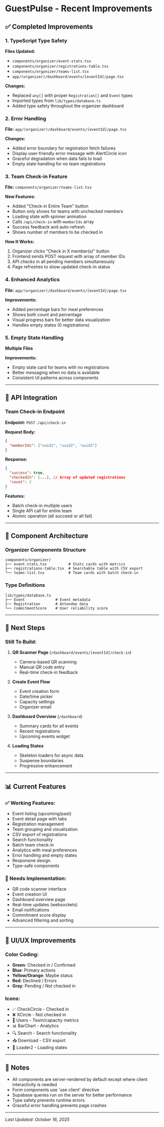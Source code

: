# GuestPulse - Recent Improvements

## ✅ Completed Improvements

### 1. TypeScript Type Safety
**Files Updated:**
- `components/organizer/event-stats.tsx`
- `components/organizer/registrations-table.tsx`
- `components/organizer/teams-list.tsx`
- `app/(organizer)/dashboard/events/[eventId]/page.tsx`

**Changes:**
- Replaced `any[]` with proper `Registration[]` and `Event` types
- Imported types from `lib/types/database.ts`
- Added type safety throughout the organizer dashboard

### 2. Error Handling
**File:** `app/(organizer)/dashboard/events/[eventId]/page.tsx`

**Changes:**
- Added error boundary for registration fetch failures
- Display user-friendly error message with AlertCircle icon
- Graceful degradation when data fails to load
- Empty state handling for no team registrations

### 3. Team Check-in Feature
**File:** `components/organizer/teams-list.tsx`

**New Features:**
- Added "Check-in Entire Team" button
- Button only shows for teams with unchecked members
- Loading state with spinner animation
- Calls `/api/check-in` with `memberIds` array
- Success feedback and auto-refresh
- Shows number of members to be checked in

**How It Works:**
1. Organizer clicks "Check in X member(s)" button
2. Frontend sends POST request with array of member IDs
3. API checks in all pending members simultaneously
4. Page refreshes to show updated check-in status

### 4. Enhanced Analytics
**File:** `app/(organizer)/dashboard/events/[eventId]/page.tsx`

**Improvements:**
- Added percentage bars for meal preferences
- Shows both count and percentage
- Visual progress bars for better data visualization
- Handles empty states (0 registrations)

### 5. Empty State Handling
**Multiple Files**

**Improvements:**
- Empty state card for teams with no registrations
- Better messaging when no data is available
- Consistent UI patterns across components

---

## 🎯 API Integration

### Team Check-in Endpoint
**Endpoint:** `POST /api/check-in`

**Request Body:**
```json
{
  "memberIds": ["uuid1", "uuid2", "uuid3"]
}
```

**Response:**
```json
{
  "success": true,
  "checkedIn": [...], // Array of updated registrations
  "count": 3
}
```

**Features:**
- Batch check-in multiple users
- Single API call for entire team
- Atomic operation (all succeed or all fail)

---

## 🔄 Component Architecture

### Organizer Components Structure
```
components/organizer/
├── event-stats.tsx          # Stats cards with metrics
├── registrations-table.tsx  # Searchable table with CSV export
└── teams-list.tsx           # Team cards with batch check-in
```

### Type Definitions
```
lib/types/database.ts
├── Event              # Event metadata
├── Registration       # Attendee data
└── CommitmentScore    # User reliability score
```

---

## 🚀 Next Steps

### Still To Build:
1. **QR Scanner Page** (`/dashboard/events/[eventId]/check-in`)
   - Camera-based QR scanning
   - Manual QR code entry
   - Real-time check-in feedback

2. **Create Event Flow**
   - Event creation form
   - Date/time picker
   - Capacity settings
   - Organizer email

3. **Dashboard Overview** (`/dashboard`)
   - Summary cards for all events
   - Recent registrations
   - Upcoming events widget

4. **Loading States**
   - Skeleton loaders for async data
   - Suspense boundaries
   - Progressive enhancement

---

## 📊 Current Features

### ✅ Working Features:
- Event listing (upcoming/past)
- Event detail page with tabs
- Registration management
- Team grouping and visualization
- CSV export of registrations
- Search functionality
- Batch team check-in
- Analytics with meal preferences
- Error handling and empty states
- Responsive design
- Type-safe components

### 🔧 Needs Implementation:
- QR code scanner interface
- Event creation UI
- Dashboard overview page
- Real-time updates (websockets)
- Email notifications
- Commitment score display
- Advanced filtering and sorting

---

## 🎨 UI/UX Improvements

### Color Coding:
- **Green**: Checked in / Confirmed
- **Blue**: Primary actions
- **Yellow/Orange**: Maybe status
- **Red**: Declined / Errors
- **Gray**: Pending / Not checked in

### Icons:
- ✅ CheckCircle - Checked in
- ❌ XCircle - Not checked in
- 👥 Users - Team/capacity metrics
- 📊 BarChart - Analytics
- 🔍 Search - Search functionality
- 📥 Download - CSV export
- 🔄 Loader2 - Loading states

---

## 📝 Notes

- All components are server-rendered by default except where client interactivity is needed
- Form components use 'use client' directive
- Supabase queries run on the server for better performance
- Type safety prevents runtime errors
- Graceful error handling prevents page crashes

---

_Last Updated: October 16, 2025_


